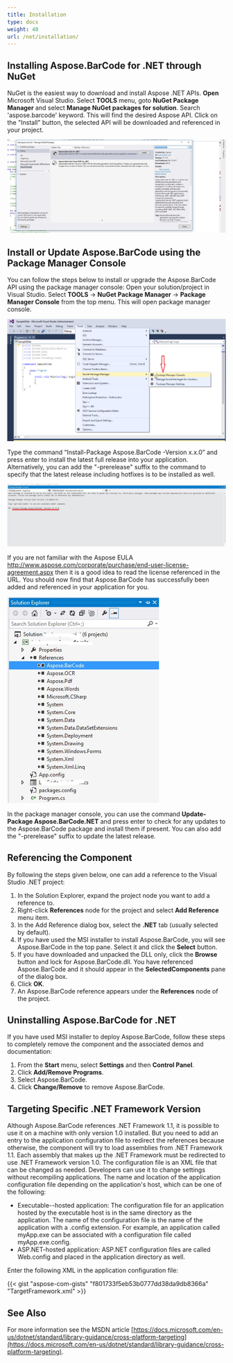 ```yaml
---
title: Installation
type: docs
weight: 40
url: /net/installation/
---
```


## **Installing Aspose.BarCode for .NET through NuGet**
NuGet is the easiest way to download and install Aspose .NET APIs. **Open** Microsoft Visual Studio. Select **TOOLS** menu, goto **NuGet Package Manager** and select **Manage NuGet packages for solution**. Search 'aspose.barcode' keyword. This will find the desired Aspose API. Click on the "Install" button, the selected API will be downloaded and referenced in your project.

![todo:image_alt_text](installation_1.jpg)
## **Install or Update Aspose.BarCode using the Package Manager Console**
You can follow the steps below to install or upgrade the Aspose.BarCode API using the package manager console:
Open your solution/project in Visual Studio.
Select **TOOLS** -> **NuGet Package Manager** -> **Package Manager Console** from the top menu. This will open package manager console.

![todo:image_alt_text](installation_2.png)

Type the command “Install-Package Aspose.BarCode -Version x.x.0” and press enter to install the latest full release into your application. Alternatively, you can add the "-prerelease" suffix to the command to specify that the latest release including hotfixes is to be installed as well.

![todo:image_alt_text](installation_3.jpg)

If you are not familiar with the Aspose EULA <http://www.aspose.com/corporate/purchase/end-user-license-agreement.aspx> then it is a good idea to read the license referenced in the URL. 
You should now find that Aspose.BarCode has successfully been added and referenced in your application for you.

![todo:image_alt_text](installation_4.jpg)

In the package manager console, you can use the command **Update-Package Aspose.BarCode.NET** and press enter to check for any updates to the Aspose.BarCode package and install them if present. You can also add the "-prerelease" suffix to update the latest release.
## **Referencing the Component**
By following the steps given below, one can add a reference to the Visual Studio .NET project:

1. In the Solution Explorer, expand the project node you want to add a reference to.
1. Right-click **References** node for the project and select **Add Reference** menu item.
1. In the Add Reference dialog box, select the **.NET** tab (usually selected by default).
1. If you have used the MSI installer to install Aspose.BarCode, you will see Aspose.BarCode in the top pane. Select it and click the **Select** button.
1. If you have downloaded and unpacked the DLL only, click the **Browse** button and lock for Aspose.BarCode.dll. 
   You have referenced Aspose.BarCode and it should appear in the **SelectedComponents** pane of the dialog box.
1. Click **OK**.
1. An Aspose.BarCode reference appears under the **References** node of the project.
## **Uninstalling Aspose.BarCode for .NET**
If you have used MSI installer to deploy Aspose.BarCode, follow these steps to completely remove the component and the associated demos and documentation:

1. From the **Start** menu, select **Settings** and then **Control Panel**.
1. Click **Add/Remove Programs**.
1. Select Aspose.BarCode.
1. Click **Change/Remove** to remove Aspose.BarCode.
## **Targeting Specific .NET Framework Version**
Although Aspose.BarCode references .NET Framework 1.1, it is possible to use it on a machine with only version 1.0 installed. But you need to add an entry to the application configuration file to redirect the references because otherwise, the component will try to load assemblies from .NET Framework 1.1. Each assembly that makes up the .NET Framework must be redirected to use .NET Framework version 1.0. The configuration file is an XML file that can be changed as needed. Developers can use it to change settings without recompiling applications. The name and location of the application configuration file depending on the application's host, which can be one of the following:

- Executable--hosted application: The configuration file for an application hosted by the executable host is in the same directory as the application. The name of the configuration file is the name of the application with a .config extension. For example, an application called myApp.exe can be associated with a configuration file called myApp.exe.config.
- ASP.NET-hosted application: ASP.NET configuration files are called Web.config and placed in the application directory as well.

Enter the following XML in the application configuration file:

{{< gist "aspose-com-gists" "f801733f5eb53b0777dd38da9db8366a" "TargetFramework.xml" >}}


## **See Also**
For more information see the MSDN article [https://docs.microsoft.com/en-us/dotnet/standard/library-guidance/cross-platform-targeting](https://docs.microsoft.com/en-us/dotnet/standard/library-guidance/cross-platform-targeting).
